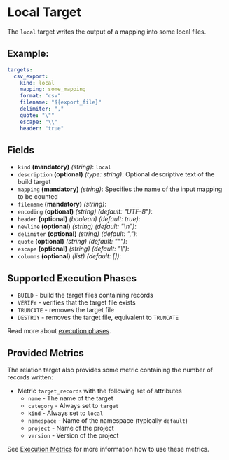 # Local Target

The `local` target writes the output of a mapping into some local files.

## Example:
```yaml
targets:
  csv_export:
    kind: local
    mapping: some_mapping
    format: "csv"
    filename: "${export_file}"
    delimiter: ","
    quote: "\""
    escape: "\\"
    header: "true"
```

## Fields
 * `kind` **(mandatory)** *(string)*: `local`
 * `description` **(optional)** *(type: string)*:
  Optional descriptive text of the build target
 * `mapping` **(mandatory)** *(string)*:
 Specifies the name of the input mapping to be counted
 * `filename` **(mandatory)** *(string)*:
 * `encoding` **(optional)** *(string)* *(default: "UTF-8")*: 
 * `header` **(optional)** *(boolean)* *(default: true)*: 
 * `newline` **(optional)** *(string)* *(default: "\n")*: 
 * `delimiter` **(optional)** *(string)* *(default: ",")*: 
 * `quote` **(optional)** *(string)* *(default: "\"")*: 
 * `escape` **(optional)** *(string)* *(default: "\\")*: 
 * `columns` **(optional)** *(list)* *(default: [])*: 


## Supported Execution Phases
* `BUILD` - build the target files containing records
* `VERIFY` - verifies that the target file exists
* `TRUNCATE` - removes the target file
* `DESTROY` - removes the target file, equivalent to `TRUNCATE`

Read more about [execution phases](../../lifecycle.md).


## Provided Metrics
The relation target also provides some metric containing the number of records written:

* Metric `target_records` with the following set of attributes
    - `name` - The name of the target
    - `category` - Always set to `target`
    - `kind` - Always set to `local`
    - `namespace` - Name of the namespace (typically `default`)
    - `project` - Name of the project
    - `version` - Version of the project

See [Execution Metrics](../../cookbook/metrics.md) for more information how to use these metrics.
